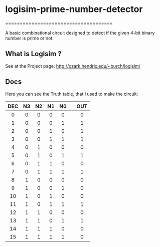 # logisim-prime-number-detector
=====================================

A basic combinational circuit designed to detect if the given 4-bit binary number is prime or not.

## What is Logisim ?

See at the Project page: http://ozark.hendrix.edu/~burch/logisim/

## Docs

Here you can see the Truth table, that I used to make the circuit: 

| DEC | N3 | N2 | N1 | N0 |   |OUT|
|:---:|:--:|:--:|:--:|:--:|---|:-:|
|  0  |  0 |  0 |  0 |  0 |   | 0 |
|  1  |  0 |  0 |  0 |  1 |   | 1 |
|  2  |  0 |  0 |  1 |  0 |   | 1 |
|  3  |  0 |  0 |  1 |  1 |   | 1 |
|  4  |  0 |  1 |  0 |  0 |   | 0 |
|  5  |  0 |  1 |  0 |  1 |   | 1 |
|  6  |  0 |  1 |  1 |  0 |   | 0 |
|  7  |  0 |  1 |  1 |  1 |   | 1 |
|  8  |  1 |  0 |  0 |  0 |   | 0 |
|  9  |  1 |  0 |  0 |  1 |   | 0 |
| 10  |  1 |  0 |  1 |  0 |   | 0 |
| 11  |  1 |  0 |  1 |  1 |   | 1 |
| 12  |  1 |  1 |  0 |  0 |   | 0 |
| 13  |  1 |  1 |  0 |  1 |   | 1 |
| 14  |  1 |  1 |  1 |  0 |   | 0 |
| 15  |  1 |  1 |  1 |  1 |   | 0 | 
